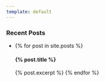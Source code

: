```yaml
---
template: default
---
```


### Recent Posts

<ul>
  <li>
  {% for post in site.posts %}
  <h4>{% post.title %}</h4>
      {% post.excerpt %}
  {% endfor %}
  </li>
</ul>
